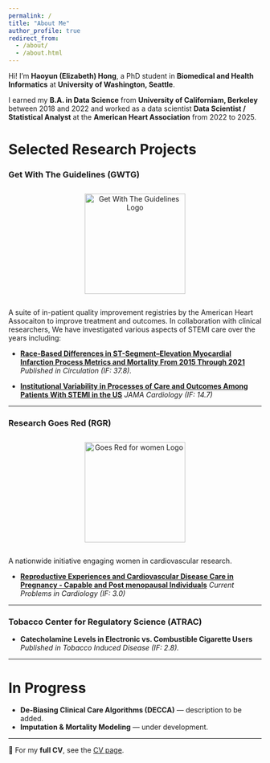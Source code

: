 ```yaml
---
permalink: /
title: "About Me"
author_profile: true
redirect_from: 
  - /about/
  - /about.html
---
```


Hi! I’m **Haoyun (Elizabeth) Hong**, a PhD student in **Biomedical and Health Informatics** at **University of Washington, Seattle**. 

I earned my **B.A. in Data Science** from **University of Californiam, Berkeley** between 2018 and 2022 and worked as a data scientist **Data Scientist / Statistical Analyst** at the **American Heart Association** from 2022 to 2025. 

# Selected Research Projects  
### Get With The Guidelines (GWTG)  
<div style="width:100%; text-align:center; margin: 2em 0;">
<img src="https://www.heart.org/en/-/media/Images/Professional/Quality-Improvement/Get-With-the-Guidelines/GWTGLOGORGBHEXRedBlack.png?h=74&w=400&sc_lang=en" alt="Get With The Guidelines Logo" width="200">
</div>
A suite of in-patient quality improvement registries by the American Heart Assocaiton to improve treatment and outcomes. 
In collaboration with clinical researchers, We have investigated various aspects of STEMI care over the years including: 

- <a href = "https://www.ahajournals.org/doi/full/10.1161/CIRCULATIONAHA.123.065512" target="_blank"><strong> Race-Based Differences in ST-Segment–Elevation Myocardial Infarction Process Metrics and Mortality From 2015 Through 2021 </strong></a> 
  <em>Published in Circulation (IF: 37.8).</em>  


- <a href="https://jamanetwork.com/journals/jamacardiology/article-abstract/2835031" target="_blank"><strong>Institutional Variability in Processes of Care and Outcomes Among Patients With STEMI in the US</strong></a>
  <em>JAMA Cardiology (IF: 14.7)</em>

---

### Research Goes Red (RGR)  
<div style="width:100%; text-align:center; margin: 2em 0;">
<img src="https://www.goredforwomen.org/-/media/Images/Logos/Global-Do-No-Edit/Header/AHA_GRFW_LOGO2.png?h=166&w=216&sc_lang=en&hash=4A9F90F8752A9FA5A0D147FAC7B1A051" alt="Goes Red for women Logo" width="200">
</div>
A nationwide initiative engaging women in cardiovascular research.  

- <a href="https://www.sciencedirect.com/science/article/abs/pii/S0146280623002700" target="_blank"><strong>Reproductive Experiences and Cardiovascular Disease Care in Pregnancy - Capable and Post menopausal Individuals</strong></a>
  <em>Current Problems in Cardiology (IF: 3.0)</em>

---

### Tobacco Center for Regulatory Science (ATRAC)  
- **Catecholamine Levels in Electronic vs. Combustible Cigarette Users**  
  *Published in Tobacco Induced Disease (IF: 2.8).*  

---

# In Progress  

- **De-Biasing Clinical Care Algorithms (DECCA)** — description to be added.  
- **Imputation & Mortality Modeling** — under development.  

---

📄 For my **full CV**, see the [CV page](./cv/).  